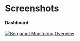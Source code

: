# Screenshots

#### Dashboard
[![Bergamot Monitoring Overview](/images/screenshots/thumbs/860/Bergamot_Monitoring_-_Overview_-_2014-10-20_18.51.05.png)](/images/screenshots/Bergamot_Monitoring_-_Overview_-_2014-10-20_18.51.05.png)
